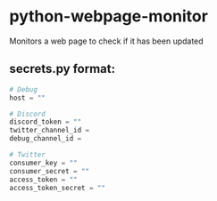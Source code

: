 # python-webpage-monitor
Monitors a web page to check if it has been updated

## secrets.py format:
```python
# Debug
host = ""

# Discord
discord_token = ""
twitter_channel_id = 
debug_channel_id = 

# Twitter
consumer_key = ""
consumer_secret = ""
access_token = ""
access_token_secret = ""

```
